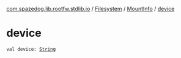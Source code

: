 [com.spazedog.lib.rootfw.stdlib.io](../../index.md) / [Filesystem](../index.md) / [MountInfo](index.md) / [device](.)

# device

`val device: `[`String`](https://kotlinlang.org/api/latest/jvm/stdlib/kotlin/-string/index.html)